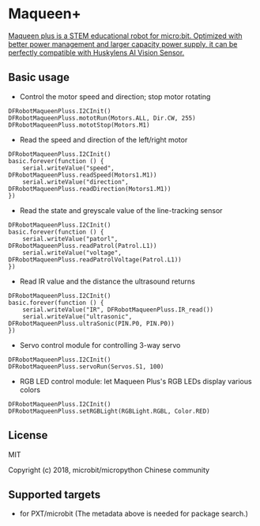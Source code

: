 # Maqueen+

[Maqueen plus is a STEM educational robot for micro:bit. Optimized with better power management and larger capacity power supply, it can be perfectly compatible with Huskylens AI Vision Sensor.](https://www.dfrobot.com/product-2026.html)
## Basic usage

* Control the motor speed and direction; stop motor rotating

```blocks
DFRobotMaqueenPluss.I2CInit()
DFRobotMaqueenPluss.mototRun(Motors.ALL, Dir.CW, 255)
DFRobotMaqueenPluss.mototStop(Motors.M1)
```

* Read the speed and direction of the left/right motor

```blocks
DFRobotMaqueenPluss.I2CInit()
basic.forever(function () {
    serial.writeValue("speed", DFRobotMaqueenPluss.readSpeed(Motors1.M1))
    serial.writeValue("direction", DFRobotMaqueenPluss.readDirection(Motors1.M1))
})
```

* Read the state and greyscale value of the line-tracking sensor

```blocks
DFRobotMaqueenPluss.I2CInit()
basic.forever(function () {
    serial.writeValue("patorl", DFRobotMaqueenPluss.readPatrol(Patrol.L1))
    serial.writeValue("voltage", DFRobotMaqueenPluss.readPatrolVoltage(Patrol.L1))
})

```

* Read IR value and the distance the ultrasound returns 

```blocks
DFRobotMaqueenPluss.I2CInit()
basic.forever(function () {
    serial.writeValue("IR", DFRobotMaqueenPluss.IR_read())
    serial.writeValue("ultrasonic", DFRobotMaqueenPluss.ultraSonic(PIN.P0, PIN.P0))
})

```

* Servo control module for controlling 3-way servo 

```blocks
DFRobotMaqueenPluss.I2CInit()
DFRobotMaqueenPluss.servoRun(Servos.S1, 100)

```

* RGB LED control module: let Maqueen Plus's RGB LEDs display various colors

```blocks
DFRobotMaqueenPluss.I2CInit()
DFRobotMaqueenPluss.setRGBLight(RGBLight.RGBL, Color.RED)

```


## License

MIT

Copyright (c) 2018, microbit/micropython Chinese community  


## Supported targets

* for PXT/microbit
(The metadata above is needed for package search.)
